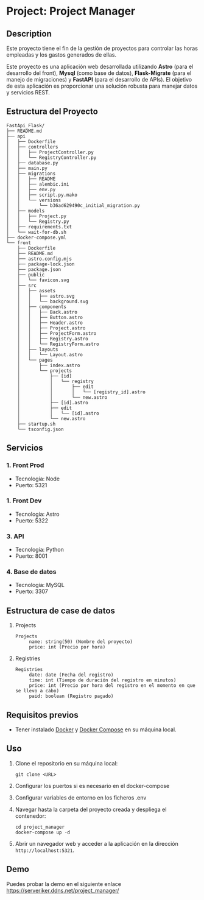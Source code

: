 # Project: Project Manager

## Description
Este proyecto tiene el fin de la gestión de proyectos para controlar las horas empleadas y los gastos generados de ellas.

Este proyecto es una aplicación web desarrollada utilizando **Astro** (para el desarrollo del front), **Mysql** (como base de datos), **Flask-Migrate** (para el manejo de migraciones) y **FastAPI** (para el desarrollo de APIs). El objetivo de esta aplicación es proporcionar una solución robusta para manejar datos y servicios REST.

## Estructura del Proyecto
```
FastApi_Flask/
├── README.md
├── api
│   ├── Dockerfile
│   ├── controllers
│   │   ├── ProjectController.py
│   │   └── RegistryController.py
│   ├── database.py
│   ├── main.py
│   ├── migrations
│   │   ├── README
│   │   ├── alembic.ini
│   │   ├── env.py
│   │   ├── script.py.mako
│   │   └── versions
│   │       └── b36ad629490c_initial_migration.py
│   ├── models
│   │   ├── Project.py
│   │   └── Registry.py
│   ├── requirements.txt
│   └── wait-for-db.sh
├── docker-compose.yml
└── front
    ├── Dockerfile
    ├── README.md
    ├── astro.config.mjs
    ├── package-lock.json
    ├── package.json
    ├── public
    │   └── favicon.svg
    ├── src
    │   ├── assets
    │   │   ├── astro.svg
    │   │   └── background.svg
    │   ├── components
    │   │   ├── Back.astro
    │   │   ├── Button.astro
    │   │   ├── Header.astro
    │   │   ├── Project.astro
    │   │   ├── ProjectForm.astro
    │   │   ├── Registry.astro
    │   │   └── RegistryForm.astro
    │   ├── layouts
    │   │   └── Layout.astro
    │   └── pages
    │       ├── index.astro
    │       └── projects
    │           ├── [id]
    │           │   └── registry
    │           │       ├── edit
    │           │       │   └── [registry_id].astro
    │           │       └── new.astro
    │           ├── [id].astro
    │           ├── edit
    │           │   └── [id].astro
    │           └── new.astro
    ├── startup.sh
    └── tsconfig.json
```

## Servicios
### 1. Front Prod
   - Tecnología: Node
   - Puerto: 5321

### 1. Front Dev
   - Tecnología: Astro
   - Puerto: 5322

### 3. API
   - Tecnología: Python
   - Puerto: 8001

### 4. Base de datos
   - Tecnología: MySQL
   - Puerto: 3307

## Estructura de case de datos
1. Projects

   ```
   Projects
        name: string(50) (Nombre del proyecto)
        price: int (Precio por hora)
   ```

2. Registries

   ```
   Registries
        date: date (Fecha del registro)
        time: int (Tiempo de duración del registro en minutos)
        price: int (Precio por hora del registro en el momento en que se llevo a cabo)
        paid: boolean (Registro pagado)
   ```

## Requisitos previos
- Tener instalado [Docker](https://docs.docker.com/get-docker/) y [Docker Compose](https://docs.docker.com/compose/install/) en su máquina local.

## Uso
1. Clone el repositorio en su máquina local:

   ```
   git clone <URL>
   ```

2. Configurar los puertos si es necesario en el docker-compose

3. Configurar variables de entorno en los ficheros .env

4. Navegar hasta la carpeta del proyecto creada y despliega el contenedor:

   ```
   cd project_manager
   docker-compose up -d
   ```

5. Abrir un navegador web y acceder a la aplicación en la dirección `http://localhost:5321`.

## Demo
Puedes probar la demo en el siguiente enlace
https://serveriker.ddns.net/project_manager/